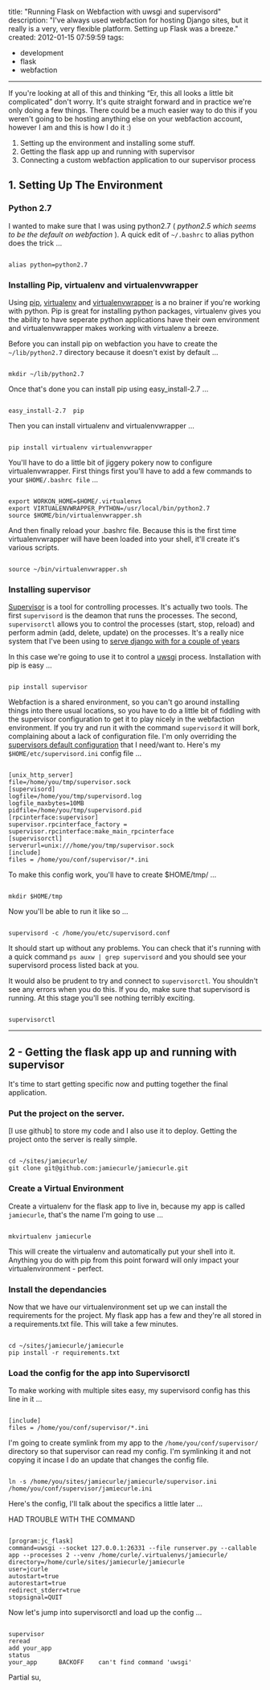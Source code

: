 title: "Running Flask on Webfaction with uwsgi and supervisord"
description: "I've always used webfaction for hosting Django sites, but it really is a very, very flexible platform. Setting up Flask was a breeze."
created: 2012-01-15 07:59:59
tags:
  - development
  - flask
  - webfaction
---


If you're looking at all of this and thinking <q>Er, this all looks a little bit complicated</q> don't worry. It's quite straight forward and in practice we're only doing a few things. There could be a much easier way to do this if you weren't going to be hosting anything else on your webfaction account, however I am and this is how I do it :)

1. Setting up the environment and installing some stuff.
2. Getting the flask app up and running with supervisor
3. Connecting a custom webfaction application to our supervisor process

## 1. Setting Up The Environment

### Python 2.7

I wanted to make sure that I was using python2.7 ( _python2.5 which seems to be the default on webfaction_ ). A quick edit of `~/.bashrc` to alias python does the trick &hellip;

<code lang="bash">
alias python=python2.7
</code>

### Installing Pip, virtualenv and virtualenvwrapper

Using [pip][0], [virtualenv][1] and [virtualenvwrapper][2] is a no brainer if you're working with python. Pip is great for installing python packages, virtualenv gives you the ability to have seperate python applications have their own environment and virtualenvwrapper makes working with virtualenv a breeze.

Before you can install pip on webfaction you have to create the `~/lib/python2.7` directory because it doesn't exist by default &hellip;

<code lang="bash">
mkdir ~/lib/python2.7
</code>

Once that's done you can install pip using easy_install-2.7 &hellip;

<code lang="bash">
easy_install-2.7  pip
</code>

Then you can install virtualenv and virtualenvwrapper &hellip;

<code lang="python">
pip install virtualenv virtualenvwrapper
</code>

You'll have to do a little bit of jiggery pokery now to configure virtualenvwrapper. First things first you'll have to add a few commands to your `$HOME/.bashrc file` &hellip;

<code lang="bash">
export WORKON_HOME=$HOME/.virtualenvs
export VIRTUALENVWRAPPER_PYTHON=/usr/local/bin/python2.7
source $HOME/bin/virtualenvwrapper.sh
</code>

And then finally reload your .bashrc file. Because this is the first time virtualenvwrapper will have been loaded into your shell, it'll create it's various scripts.

<code lang="bash">
source ~/bin/virtualenvwrapper.sh
</code>


### Installing supervisor

[Supervisor][3] is a tool for controlling processes. It's actually two tools. The first `supervisord` is the deamon that runs the processes. The second, `supervisorctl` allows you to control the processes (start, stop, reload) and perform admin (add, delete, update) on the processes. It's a really nice system that I've been using to [serve django with for a couple of years][6]

In this case we're going to use it to control a [uwsgi][4] process.  Installation with pip is easy &hellip;

<code lang="python">
pip install supervisor
</code>

Webfaction is a shared environment, so you can't go around installing things into there usual locations, so you have to do a little bit of fiddling with the supervisor configuration to get it to play nicely in the webfaction environment. If you try and run it with the command `supervisord` it will bork, complaining about a lack of configuration file.  I'm only overriding the [supervisors default configuration][7] that I need/want to. Here's my `$HOME/etc/supervisord.ini` config file &hellip;

<code lang="ini">
[unix_http_server]
file=/home/you/tmp/supervisor.sock
[supervisord]
logfile=/home/you/tmp/supervisord.log
logfile_maxbytes=10MB
pidfile=/home/you/tmp/supervisord.pid
[rpcinterface:supervisor]
supervisor.rpcinterface_factory = supervisor.rpcinterface:make_main_rpcinterface
[supervisorctl]
serverurl=unix:///home/you/tmp/supervisor.sock
[include]
files = /home/you/conf/supervisor/*.ini
</code>

To make this config work, you'll have to create $HOME/tmp/ &hellip;

<code lang="bash">
mkdir $HOME/tmp
</code>

Now you'll be able to run it like so &hellip;

<code lang="bash">
supervisord -c /home/you/etc/supervisord.conf
</code>

It should start up without any problems. You can check that it's running with a quick command `ps auxw | grep supervisord` and you should see your supervisord process listed back at you.

It would also be prudent to try and connect to `supervisorctl`. You shouldn't see any errors when you do this. If you do, make sure that supervisord is running.  At this stage you'll see nothing terribly exciting.

<code lang="bash">
supervisorctl
</code>

<hr>

## 2 - Getting the flask app up and running with supervisor

It's time to start getting specific now and putting together the final application. 


### Put the project on the server.

[I use github] to store my code and I also use it to deploy. Getting the project onto the server is really simple.

<code lang="bash">
cd ~/sites/jamiecurle/
git clone git@github.com:jamiecurle/jamiecurle.git
</code>


### Create a Virtual Environment

Create a virtualenv for the flask app to live in, because my app is called `jamiecurle`, that's the name I'm going to use  &hellip;

<code lang="bash">
mkvirtualenv jamiecurle
</code>

This will create the virtualenv and automatically put your shell into it. Anything you do with pip from this point forward will only impact your virtualenvironment - perfect.

### Install the dependancies

Now that we have our virtualenvironment set up we can install the requirements for the project. My flask app has a few and they're all stored in a requirements.txt file. This will take a few minutes.

<code lang="bash">
cd ~/sites/jamiecurle/jamiecurle
pip install -r requirements.txt
</code>

### Load the config for the app into Supervisorctl

To make working with multiple sites easy, my supervisord config has this line in it &hellip; 

<code lang="ini">
[include]
files = /home/you/conf/supervisor/*.ini
</code>

I'm going to create symlink from my app to the `/home/you/conf/supervisor/` directory so that supervisor can read my config. I'm symlinking it and not copying it incase I do an update that changes the config file.

<code lang="bash">
ln -s /home/you/sites/jamiecurle/jamiecurle/supervisor.ini /home/you/conf/supervisor/jamiecurle.ini
</code>

Here's the config, I'll talk about the specifics a little later &hellip;

HAD TROUBLE WITH THE COMMAND

<code lang="ini">
[program:jc_flask]
command=uwsgi --socket 127.0.0.1:26331 --file runserver.py --callable app --processes 2 --venv /home/curle/.virtualenvs/jamiecurle/ 
directory=/home/curle/sites/jamiecurle/jamiecurle
user=jcurle
autostart=true
autorestart=true
redirect_stderr=true
stopsignal=QUIT
</code>


Now let's jump into supervisorctl and load up the config &hellip;

<code lang="bash">
supervisor
reread
add your_app
status
your_app      BACKOFF    can't find command 'uwsgi'
</code>

Partial su, 







[0]: http://pypi.python.org/pypi/pip
[1]: http://pypi.python.org/pypi/virtualenv
[2]: http://www.doughellmann.com/projects/virtualenvwrapper/
[3]: http://supervisord.org/
[4]: http://projects.unbit.it/uwsgi/
[6]: /blog/serving-django-as-nginx-and-supervisord-sandwich-with-a-gunicorn-filling/
[7]: http://supervisord.org/configuration.html
[8]: https://github.com/jamiecurle